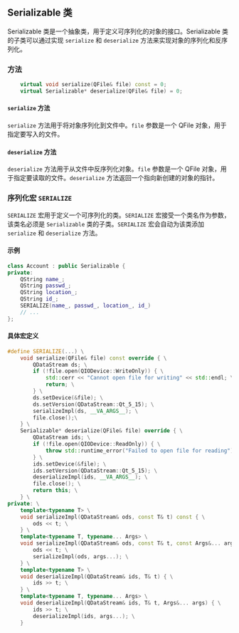 ## Serializable 类
Serializable 类是一个抽象类，用于定义可序列化的对象的接口。Serializable 类的子类可以通过实现 `serialize` 和 `deserialize` 方法来实现对象的序列化和反序列化。
### 方法
```cpp
    virtual void serialize(QFile& file) const = 0;
    virtual Serializable* deserialize(QFile& file) = 0;
```
#### `serialize` 方法
`serialize` 方法用于将对象序列化到文件中。`file` 参数是一个 QFile 对象，用于指定要写入的文件。
#### `deserialize` 方法
`deserialize` 方法用于从文件中反序列化对象。`file` 参数是一个 QFile 对象，用于指定要读取的文件。`deserialize` 方法返回一个指向新创建的对象的指针。

### 序列化宏 `SERIALIZE`
`SERIALIZE` 宏用于定义一个可序列化的类。`SERIALIZE` 宏接受一个类名作为参数，该类名必须是 `Serializable` 类的子类。`SERIALIZE` 宏会自动为该类添加 `serialize` 和 `deserialize` 方法。
#### 示例
```cpp
class Account : public Serializable {
private:
    QString name_;
    QString passwd_;
    QString location_;
    QString id_;
    SERIALIZE(name_, passwd_, location_, id_)
    // ...
};
```
#### 具体宏定义
```cpp
#define SERIALIZE(...) \
    void serialize(QFile& file) const override { \
        QDataStream ds; \
        if (!file.open(QIODevice::WriteOnly)) { \
            std::cerr << "Cannot open file for writing" << std::endl; \
            return; \
        } \
        ds.setDevice(&file); \
        ds.setVersion(QDataStream::Qt_5_15); \
        serializeImpl(ds, __VA_ARGS__); \
        file.close();\
    } \
    Serializable* deserialize(QFile& file) override { \
        QDataStream ids; \
        if (!file.open(QIODevice::ReadOnly)) { \
            throw std::runtime_error("Failed to open file for reading"); \
        } \
        ids.setDevice(&file); \
        ids.setVersion(QDataStream::Qt_5_15); \
        deserializeImpl(ids, __VA_ARGS__); \
        file.close(); \
        return this; \
    } \
private: \
    template<typename T> \
    void serializeImpl(QDataStream& ods, const T& t) const { \
        ods << t; \
    } \
    template<typename T, typename... Args> \
    void serializeImpl(QDataStream& ods, const T& t, const Args&... args) const { \
        ods << t; \
        serializeImpl(ods, args...); \
    } \
    template<typename T> \
    void deserializeImpl(QDataStream& ids, T& t) { \
        ids >> t; \
    } \
    template<typename T, typename... Args> \
    void deserializeImpl(QDataStream& ids, T& t, Args&... args) { \
        ids >> t; \
        deserializeImpl(ids, args...); \
    }
```